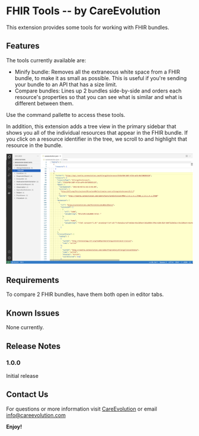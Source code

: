 # FHIR Tools -- by CareEvolution

This extension provides some tools for working with FHIR bundles.

## Features

The tools currently available are:

- Minify bundle: Removes all the extraneous white space from a FHIR bundle, to make it as small as possible. This is useful if you're sending your bundle to an API that has a size limit.
- Compare bundles: Lines up 2 bundles side-by-side and orders each resource's properties so that you can see what is similar and what is different between them.

Use the command pallette to access these tools. 

In addition, this extension adds a tree view in the primary sidebar that shows you all of the individual resources that appear in the FHIR bundle. If you click on a resource identifier in the tree, we scroll to and highlight that resource in the bundle.

![Tree View](images/tree-view.png)

## Requirements

To compare 2 FHIR bundles, have them both open in editor tabs. 

## Known Issues

None currently.

## Release Notes

### 1.0.0

Initial release

## Contact Us
For questions or more information visit [CareEvolution](https://careevolution.com "CareEvolution") or email <info@careevolution.com>

**Enjoy!**
